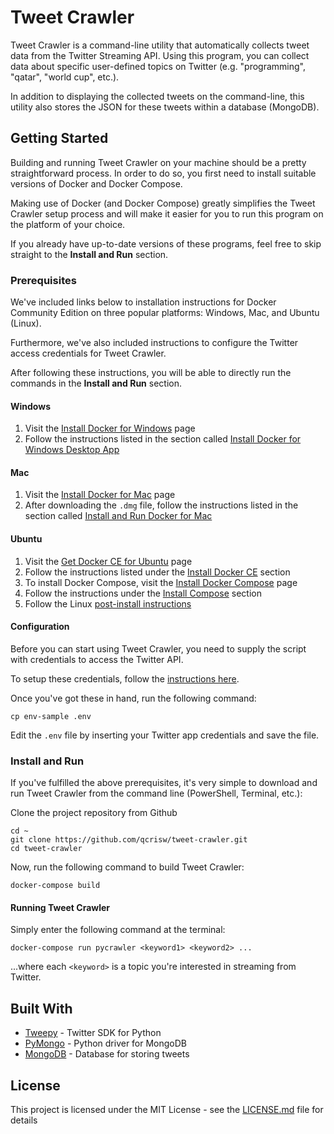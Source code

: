 
# Tweet Crawler

Tweet Crawler is a command-line utility that automatically collects tweet data from the Twitter Streaming API. Using this program, you can collect data about specific user-defined topics on Twitter (e.g. "programming", "qatar", "world cup", etc.).

In addition to displaying the collected tweets on the command-line, this utility also stores the JSON for these tweets within a database (MongoDB).

## Getting Started

Building and running Tweet Crawler on your machine should be a pretty straightforward process. In order to do so, you first need to install suitable versions of Docker and Docker Compose.

Making use of Docker (and Docker Compose) greatly simplifies the Tweet Crawler setup process and will make it easier for you to run this program on the platform of your choice.

If you already have up-to-date versions of these programs, feel free to skip straight to the **Install and Run** section.

### Prerequisites

We've included links below to installation instructions for Docker Community Edition on three popular platforms: Windows, Mac, and Ubuntu (Linux).

Furthermore, we've also included instructions to configure the Twitter access credentials for Tweet Crawler.

After following these instructions, you will be able to directly run the commands in the **Install and Run** section.

#### Windows

 1. Visit the [Install Docker for Windows](https://docs.docker.com/docker-for-windows/install/) page
 2. Follow the instructions listed in the section called [Install Docker for Windows Desktop App](https://docs.docker.com/docker-for-windows/install/#install-docker-for-windows-desktop-app)

#### Mac

 1. Visit the [Install Docker for Mac](https://docs.docker.com/docker-for-mac/install/) page
 2. After downloading the `.dmg` file, follow the instructions listed in the section called [Install and Run Docker for Mac](https://docs.docker.com/docker-for-mac/install/#install-and-run-docker-for-mac)

#### Ubuntu

 1. Visit the [Get Docker CE for Ubuntu](https://docs.docker.com/install/linux/docker-ce/ubuntu/) page
 2. Follow the instructions listed under the [Install Docker CE](https://docs.docker.com/install/linux/docker-ce/ubuntu/#install-docker-ce) section
 3. To install Docker Compose, visit the [Install Docker Compose](https://docs.docker.com/compose/install/) page
 4. Follow the instructions under the [Install Compose](https://docs.docker.com/compose/install/#install-compose) section
 5. Follow the Linux [post-install instructions](https://docs.docker.com/install/linux/linux-postinstall/)

#### Configuration

Before you can start using Tweet Crawler, you need to supply the script with credentials to access the Twitter API.

To setup these credentials, follow the [instructions here](http://docs.inboundnow.com/guide/create-twitter-application/).

Once you've got these in hand, run the following command:

```
cp env-sample .env
```
Edit the `.env` file by inserting your Twitter app credentials and save the file.

### Install and Run

If you've fulfilled the above prerequisites, it's very simple to download and run Tweet Crawler from the command line (PowerShell, Terminal, etc.):

Clone the project repository from Github
```
cd ~
git clone https://github.com/qcrisw/tweet-crawler.git
cd tweet-crawler
```

Now, run the following command to build Tweet Crawler:
```
docker-compose build
```

#### Running Tweet Crawler

Simply enter the following command at the terminal:

```
docker-compose run pycrawler <keyword1> <keyword2> ...
```

...where each `<keyword>` is a topic you're interested in streaming from Twitter.

## Built With

* [Tweepy](http://www.tweepy.org/) - Twitter SDK for Python
* [PyMongo](https://api.mongodb.com/python/current/) - Python driver for MongoDB
* [MongoDB](https://www.mongodb.com/) - Database for storing tweets

## License

This project is licensed under the MIT License - see the [LICENSE.md](LICENSE.md) file for details
